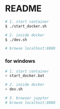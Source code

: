 # README

```bash
# 1. start container
$ ./start_docker.sh

# 2. inside docker
$ ./dev.sh

# browse localhost:8888

```

### for windows

```sh
# 1. start container
> start_docker.bat

# 2. inside docker
> dev.sh

# 3. browser jupyter
# browse localhost:8888

```
